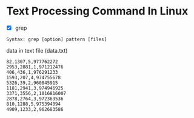 # Text Processing Command In Linux
- [x] grep

```
Syntax: grep [option] pattern [files]
```
data in text file (data.txt)
```
82,1307,5,977762272
2953,2881,1,971212476
406,436,1,976291233
1593,207,4,974755678
5326,39,2,960845915
1181,2941,3,974946925
3371,3556,2,1016816007
2878,2764,3,972363536
810,1288,5,975394094
4909,1233,2,962683586
```
